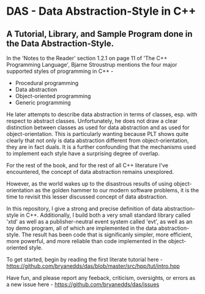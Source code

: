 DAS - Data Abstraction-Style in C++
===

A Tutorial, Library, and Sample Program done in the Data Abstraction-Style.
--------------------------------------------------------------------------

In the 'Notes to the Reader' section 1.2.1 on page 11 of 'The C++ Programming Language', Bjarne Stroustrup mentions the four major supported styles of programming in C++ -

- Procedural programming
- Data abstraction
- Object-oriented programming
- Generic programming

He later attempts to describe data abstraction in terms of classes, esp. with respect to abstract classes. Unfortunately, he does not draw a clear distinction between classes as used for data abstraction and as used for object-orientation. This is particularly wanting because PLT shows quite clearly that not only is data abstraction different from object-orientation, they are in fact duals. It is a further confounding that the mechanisms used to implement each style have a surprising degree of overlap.

For the rest of the book, and for the rest of all C++ literature I've encountered, the concept of data abstraction remains unexplored.

However, as the world wakes up to the disastrous results of using object-orientation as the golden hammer to our modern software problems, it is the time to revisit this lesser discussed concept of data abstraction.

In this repository, I give a strong and precise definition of data abstraction-style in C++. Additionally, I build both a very small standard library called 'xtd' as well as a publisher-neutral event system called 'evt', as well as an toy demo program, all of which are implemented in the data abstraction-style. The result has been code that is significanly simpler, more efficient, more powerful, and more reliable than code implemented in the object-oriented style.

To get started, begin by reading the first literate tutorial here - https://github.com/bryanedds/das/blob/master/src/hpp/tut/intro.hpp

Have fun, and please report any feeback, criticism, oversights, or errors as a new issue here - https://github.com/bryanedds/das/issues
